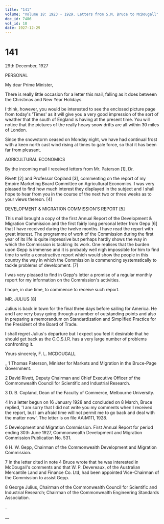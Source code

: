 ```yaml
---
title: "141"
volume: "Volume 18: 1923 - 1929, Letters from S.M. Bruce to McDougall"
doc_id: 7486
vol_id: 18
date: 1927-12-29
---
```


# 141

29th December, 1927

PERSONAL

My dear Prime Minister,

There is really little occasion for a letter this mail, falling as it does between the Christmas and New Year Holidays.

I think, however, you would be interested to see the enclosed picture page from today's 'Times' as it will give you a very good impression of the sort of weather that the south of England is having at the present time. You will notice that the pictures of the really heavy snow drifts are all within 30 miles of London.

Since the snowstorm ceased on Monday night, we have had continual frost with a keen north cast wind rising at times to gale force, so that it has been far from pleasant.

AGRICULTURAL ECONOMICS

By the incoming mail I received letters from Mr. Paterson [1], Dr.

Rivett [2] and Professor Copland [3], commenting on the report of my Empire Marketing Board Committee on Agricultural Economics. I was very pleased to find how much interest they displayed in the subject and I shall hope to hear from you in the course of the next two or three weeks as to your views thereon. [4]

DEVELOPMENT &amp; MIGRATION COMMISSION'S REPORT [5]

This mail brought a copy of the first Annual Report of the Development &amp; Migration Commission and the first fairly long personal letter from Gepp [6] that I have received during the twelve months. I have read the report with great interest. The programme of work of the Commission during the first year of its life is quite impressive but perhaps hardly shows the way in which the Commission is tackling its work. One realises that the burden upon Gepp is immense and it is probably well nigh impossible for him to find time to write a constructive report which would show the people in this country the way in which the Commission is commencing systematically to tackle problems of development. [7]

I was very pleased to find in Gepp's letter a promise of a regular monthly report for my information on the Commission's activities.

I hope, in due time, to commence to receive such report.

MR. JULIUS [8]

Julius is back in town for the final three days before sailing for America. He and I are very busy going through a number of outstanding points and also in preparing a memorandum on Standardization and Simplified Practice for the President of the Board of Trade.

I shall regret Julius's departure but I expect you feel it desirable that he should get back as the C.C.S.I.R. has a very large number of problems confronting it.

Yours sincerely, F. L. MCDOUGALL 

_ 1 Thomas Paterson, Minister for Markets and Migration in the Bruce-Page Government.

2 David Rivett, Deputy Chairman and Chief Executive Officer of the Commonwealth Council for Scientific and Industrial Research.

3 D. B. Copland, Dean of the Faculty of Commerce, Melbourne University.

4 In a letter begun on 16 January 1928 and concluded on 8 March, Bruce replied, 'I am sorry that I did not write you my comments when I received the report, but I am afraid time will not permit me to go back and deal with the matter now'. The letter is on file AA:M111, 1928.

5 Development and Migration Commission. First Annual Report for period ending 30th June 1927, Commonwealth Development and Migration Commission Publication No. 531.

6 H. W. Gepp, Chairman of the Commonwealth Development and Migration Commission.

7 In the letter cited in note 4 Bruce wrote that he was interested in McDougall's comments and that W. P. Devereaux, of the Australian Mercantile Land and Finance Co. Ltd, had been appointed Vice-Chairman of the Commission to assist Gepp.

8 George Julius, Chairman of the Commonwealth Council for Scientific and Industrial Research; Chairman of the Commonwealth Engineering Standards Association.

_

__
